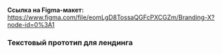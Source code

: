 __Ссылка на Figma-макет:__ https://www.figma.com/file/eomLgD8TossaQGFcPXCGZm/Branding-X?node-id=0%3A1


### Текстовый прототип для лендинга